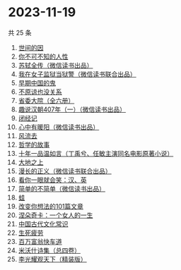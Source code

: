 # 2023-11-19

共 25 条

<!-- BEGIN WEREAD -->
<!-- 最后更新时间 2023-11-19 09:52:38 +0800 -->
1. [世间的因](https://weread.qq.com/web/bookDetail/19432450813ab850dg0140b2)
1. [你不可不知的人性](https://weread.qq.com/web/bookDetail/bbe32320726cb7c7bbe431c)
1. [苏轼全传（微信读书出品）](https://weread.qq.com/web/bookDetail/f29329f0813ab84b6g012c19)
1. [我在女子监狱当狱警（微信读书联合出品）](https://weread.qq.com/web/bookDetail/a6832ec0813ab84c3g0110fe)
1. [早期中国的鬼](https://weread.qq.com/web/bookDetail/a0c32690813ab7de9g016a0f)
1. [不原谅也没关系](https://weread.qq.com/web/bookDetail/5a832b90813ab78dag016aaa)
1. [省委大院（全六册）](https://weread.qq.com/web/bookDetail/a7a32450813ab81fag013705)
1. [趣说汉朝407年（一）（微信读书出品）](https://weread.qq.com/web/bookDetail/8c332580813ab8498g015f61)
1. [闭经记](https://weread.qq.com/web/bookDetail/35332510813ab84b3g0188bd)
1. [心中有暖阳（微信读书出品）](https://weread.qq.com/web/bookDetail/c8132c10813ab84a8g01319d)
1. [风流去](https://weread.qq.com/web/bookDetail/b4332550813ab7e21g016087)
1. [哲学的故事](https://weread.qq.com/web/bookDetail/e5832af0716ae806e581eab)
1. [十年一品温如言（丁禹兮、任敏主演同名电影原著小说）](https://weread.qq.com/web/bookDetail/fdf32e205c98e8fdff600dc)
1. [大地之上](https://weread.qq.com/web/bookDetail/3c832390813ab7f8ag012970)
1. [漫长的正义（微信读书联合出品）](https://weread.qq.com/web/bookDetail/95b32ca0813ab848bg016ac9)
1. [看你一眼就会笑：汉、英](https://weread.qq.com/web/bookDetail/4f4321f0813ab73d2g010f15)
1. [简单的不简单（微信读书出品）](https://weread.qq.com/web/bookDetail/a0632380813ab848ag0104e3)
1. [蛙](https://weread.qq.com/web/bookDetail/f5432d3071935f5df546a42)
1. [改变你想法的101篇文章](https://weread.qq.com/web/bookDetail/9c432440813ab7377g01155c)
1. [涅朵奇卡：一个女人的一生](https://weread.qq.com/web/bookDetail/dd432c10813ab8252g015dd3)
1. [中国古代文化常识](https://weread.qq.com/web/bookDetail/36832c507164851a368ca1b)
1. [生死疲劳](https://weread.qq.com/web/bookDetail/c2f320f071935f63c2f1313)
1. [百万富翁快车道](https://weread.qq.com/web/bookDetail/718323107209303d7180890)
1. [米沃什诗集（总四卷）](https://weread.qq.com/web/bookDetail/702329c0813ab7da7g01180c)
1. [李光耀观天下（精装版）](https://weread.qq.com/web/bookDetail/63c32e90813ab844ag014d47)
<!-- END WEREAD -->